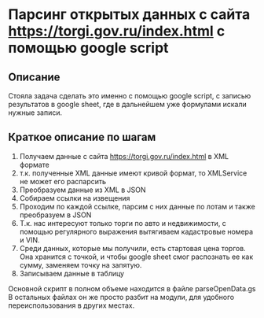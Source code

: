 Парсинг открытых данных с сайта https://torgi.gov.ru/index.html с помощью google script
=======================================================================================

Описание
--------
Стояла задача сделать это именно с помощью google script, с записью результатов в google sheet, где в дальнейшем уже формулами искали нужные записи.

Краткое описание по шагам
-------------------------
1. Получаем данные с сайта https://torgi.gov.ru/index.html в XML формате
2. т.к. полученные XML данные имеют кривой формат, то XMLService не может его распарсить
3. Преобразуем данные из XML в JSON
4. Собираем ссылки на извещения
5. Проходим по каждой ссылке, парсим с них данные по лотам и также преобразуем в JSON
6. Т.к. нас интересуют только торги по авто и недвижимости, с помощью регулярного выражения вытягиваем кадастровые номера и VIN.
7. Среди данных, которые мы получили, есть стартовая цена торгов. Она хранится с точкой, и чтобы google sheet смог распознать ее как сумму, заменяем точку на запятую.
8. Записываем данные в таблицу

Основной скрипт в полном объеме находится в файле parseOpenData.gs
В остальных файлах он же просто разбит на модули, для удобного переиспользования в других местах.
